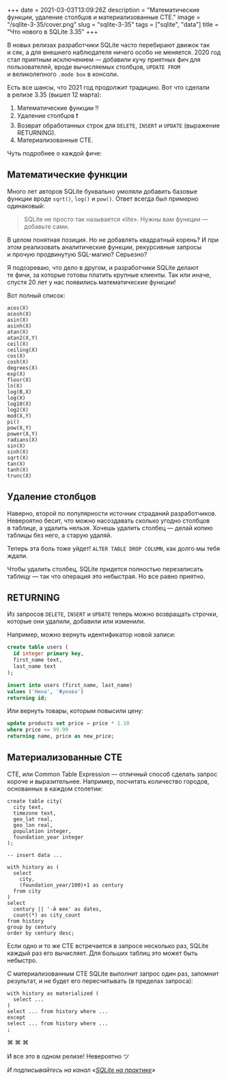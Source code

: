 +++
date = 2021-03-03T13:09:26Z
description = "Математические функции, удаление столбцов и материализованные CTE."
image = "/sqlite-3-35/cover.png"
slug = "sqlite-3-35"
tags = ["sqlite", "data"]
title = "Что нового в SQLite 3.35"
+++

В новых релизах разработчики SQLite часто перебирают движок так и сяк, а для внешнего наблюдателя ничего особо не меняется. 2020 год стал приятным исключением — добавили кучу приятных фич для пользователей, вроде вычисляемых столбцов, `UPDATE FROM` и великолепного `.mode box` в консоли.

Есть все шансы, что 2021 год продолжит традицию. Вот что сделали в релизе 3.35 (вышел 12 марта):

1. Математические функции ‼️
2. Удаление столбцов ❗
3. Возврат обработанных строк для `DELETE`, `INSERT` и `UPDATE` (выражение RETURNING).
4. Материализованные CTE.

Чуть подробнее о каждой фиче:

## Математические функции

Много лет авторов SQLite буквально умоляли добавить базовые функции вроде `sqrt()`, `log()` и `pow()`. Ответ всегда был примерно одинаковый:

> SQLite не просто так называется «lite». Нужны вам функции — добавьте сами.

В целом понятная позиция. Но не добавлять квадратный корень? И при этом реализовать аналитические функции, рекурсивные запросы и прочую продвинутую SQL-магию? Серьезно?

Я подозреваю, что дело в другом, и разработчики SQLite делают те фичи, за которые готовы платить крупные клиенты. Так или иначе, спустя 20 лет у нас появились математические функции!

Вот полный список:

```
acos(X)
acosh(X)
asin(X)
asinh(X)
atan(X)
atan2(X,Y)
ceil(X)
ceiling(X)
cos(X)
cosh(X)
degrees(X)
exp(X)
floor(X)
ln(X)
log(B,X)
log(X)
log10(X)
log2(X)
mod(X,Y)
pi()
pow(X,Y)
power(X,Y)
radians(X)
sin(X)
sinh(X)
sqrt(X)
tan(X)
tanh(X)
trunc(X)
```

## Удаление столбцов

Наверно, второй по популярности источник страданий разработчиков. Невероятно бесит, что можно насоздавать сколько угодно столбцов в таблице, а удалить нельзя. Хочешь удалить столбец — делай копию таблицы без него, а старую удаляй.

Теперь эта боль тоже уйдет! `ALTER TABLE DROP COLUMN`, как долго мы тебя ждали.

Чтобы удалить столбец, SQLite придется полностью перезаписать таблицу — так что операция это небыстрая. Но все равно приятно.

## RETURNING

Из запросов `DELETE`, `INSERT` и `UPDATE` теперь можно возвращать строчки, которые они удалили, добавили или изменили.

Например, можно вернуть идентификатор новой записи:

```sql
create table users (
  id integer primary key,
  first_name text,
  last_name text
);

insert into users (first_name, last_name)
values ('Нина', 'Жукова')
returning id;
```

Или вернуть товары, которым повысили цену:

```sql
update products set price = price * 1.10
where price <= 99.99
returning name, price as new_price;
```

## Материализованные CTE

CTE, или Common Table Expression — отличный способ сделать запрос короче и выразительнее. Например, посчитать количество городов, основанных в каждом столетии:

```
create table city(
  city text,
  timezone text,
  geo_lat real,
  geo_lon real,
  population integer,
  foundation_year integer
);

-- insert data ...

with history as (
  select
    city,
    (foundation_year/100)+1 as century
  from city
)
select
  century || '-й век' as dates,
  count(*) as city_count
from history
group by century
order by century desc;
```

Если одно и то же CTE встречается в запросе несколько раз, SQLite каждый раз его вычисляет. Для больших таблиц это может быть небыстро.

С материализованным CTE SQLite выполнит запрос один раз, запомнит результат, и не будет его пересчитывать (в пределах запроса):

```
with history as materialized (
  select ...
)
select ... from history where ...
except
select ... from history where ...
;
```

<p class="text-centered">⌘&nbsp;⌘&nbsp;⌘</p>

И все это в одном релизе! Невероятно ツ

<div class="row">
<div class="col-xs-12 col-sm-10 col-md-8"><p><em>И подписывайтесь на канал <span class="nowrap"><i class="fas fa-database"></i> «<a href="https://t.me/sqliter">SQLite на практике</a>»</span></em></p></div>
</div>



